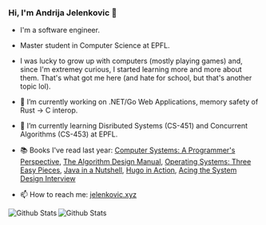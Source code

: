 ### Hi, I'm Andrija Jelenkovic 👋

- I'm a software engineer.
- Master student in Computer Science at EPFL.
- I was lucky to grow up with computers (mostly playing games) and, since I'm extremey curious, I started learning more and more about them. That's what got me here (and hate for school, but that's another topic lol).

- 🔭 I’m currently working on .NET/Go Web Applications, memory safety of Rust -> C interop.
- 🌱 I’m currently learning Disributed Systems (CS-451) and Concurrent Algorithms (CS-453) at EPFL.
- 📚 Books I've read last year: [Computer Systems: A Programmer's Perspective](http://csapp.cs.cmu.edu/3e/home.html), [The Algorithm Design Manual](https://www.amazon.com/Algorithm-Design-Manual-Steven-Skiena/dp/1848000693/), [Operating Systems: Three Easy Pieces](pages.cs.wisc.edu/~remzi/OSTEP/), [Java in a Nutshell](https://learning.oreilly.com/library/view/java-in-a/9781098130992/), [Hugo in Action](https://www.manning.com/books/hugo-in-action), [Acing the System Design Interview](https://www.manning.com/books/acing-the-system-design-interview?ar=false&lpse=B)
- 📫 How to reach me: [jelenkovic.xyz](https://jelenkovic.xyz/)


<img align="left" alt="Github Stats" src="https://github-readme-stats.vercel.app/api/top-langs?username=amdrija&count_private=true&&langs_count=8&layout=compact"/>

<img align="left" alt="Github Stats" src="https://github-readme-stats.vercel.app/api?username=amdrija&show_icons=true&hide_border=true&count_private=true"/>

